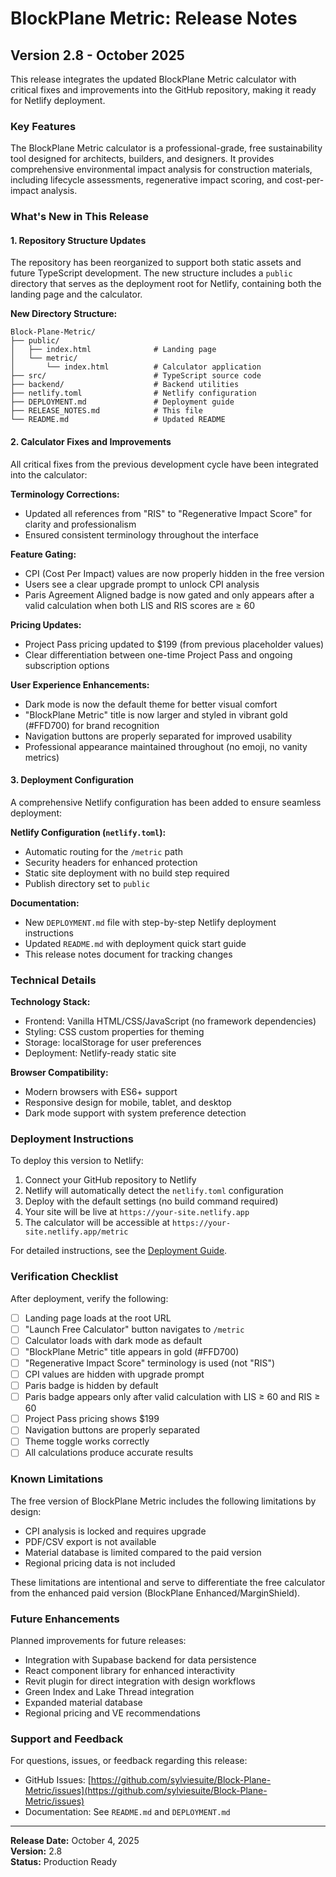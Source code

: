# BlockPlane Metric: Release Notes

## Version 2.8 - October 2025

This release integrates the updated BlockPlane Metric calculator with critical fixes and improvements into the GitHub repository, making it ready for Netlify deployment.

### Key Features

The BlockPlane Metric calculator is a professional-grade, free sustainability tool designed for architects, builders, and designers. It provides comprehensive environmental impact analysis for construction materials, including lifecycle assessments, regenerative impact scoring, and cost-per-impact analysis.

### What's New in This Release

#### 1. Repository Structure Updates

The repository has been reorganized to support both static assets and future TypeScript development. The new structure includes a `public` directory that serves as the deployment root for Netlify, containing both the landing page and the calculator.

**New Directory Structure:**

```
Block-Plane-Metric/
├── public/
│   ├── index.html              # Landing page
│   └── metric/
│       └── index.html          # Calculator application
├── src/                        # TypeScript source code
├── backend/                    # Backend utilities
├── netlify.toml                # Netlify configuration
├── DEPLOYMENT.md               # Deployment guide
├── RELEASE_NOTES.md            # This file
└── README.md                   # Updated README
```

#### 2. Calculator Fixes and Improvements

All critical fixes from the previous development cycle have been integrated into the calculator:

**Terminology Corrections:**
- Updated all references from "RIS" to "Regenerative Impact Score" for clarity and professionalism
- Ensured consistent terminology throughout the interface

**Feature Gating:**
- CPI (Cost Per Impact) values are now properly hidden in the free version
- Users see a clear upgrade prompt to unlock CPI analysis
- Paris Agreement Aligned badge is now gated and only appears after a valid calculation when both LIS and RIS scores are ≥ 60

**Pricing Updates:**
- Project Pass pricing updated to $199 (from previous placeholder values)
- Clear differentiation between one-time Project Pass and ongoing subscription options

**User Experience Enhancements:**
- Dark mode is now the default theme for better visual comfort
- "BlockPlane Metric" title is now larger and styled in vibrant gold (#FFD700) for brand recognition
- Navigation buttons are properly separated for improved usability
- Professional appearance maintained throughout (no emoji, no vanity metrics)

#### 3. Deployment Configuration

A comprehensive Netlify configuration has been added to ensure seamless deployment:

**Netlify Configuration (`netlify.toml`):**
- Automatic routing for the `/metric` path
- Security headers for enhanced protection
- Static site deployment with no build step required
- Publish directory set to `public`

**Documentation:**
- New `DEPLOYMENT.md` file with step-by-step Netlify deployment instructions
- Updated `README.md` with deployment quick start guide
- This release notes document for tracking changes

### Technical Details

**Technology Stack:**
- Frontend: Vanilla HTML/CSS/JavaScript (no framework dependencies)
- Styling: CSS custom properties for theming
- Storage: localStorage for user preferences
- Deployment: Netlify-ready static site

**Browser Compatibility:**
- Modern browsers with ES6+ support
- Responsive design for mobile, tablet, and desktop
- Dark mode support with system preference detection

### Deployment Instructions

To deploy this version to Netlify:

1. Connect your GitHub repository to Netlify
2. Netlify will automatically detect the `netlify.toml` configuration
3. Deploy with the default settings (no build command required)
4. Your site will be live at `https://your-site.netlify.app`
5. The calculator will be accessible at `https://your-site.netlify.app/metric`

For detailed instructions, see the [Deployment Guide](DEPLOYMENT.md).

### Verification Checklist

After deployment, verify the following:

- [ ] Landing page loads at the root URL
- [ ] "Launch Free Calculator" button navigates to `/metric`
- [ ] Calculator loads with dark mode as default
- [ ] "BlockPlane Metric" title appears in gold (#FFD700)
- [ ] "Regenerative Impact Score" terminology is used (not "RIS")
- [ ] CPI values are hidden with upgrade prompt
- [ ] Paris badge is hidden by default
- [ ] Paris badge appears only after valid calculation with LIS ≥ 60 and RIS ≥ 60
- [ ] Project Pass pricing shows $199
- [ ] Navigation buttons are properly separated
- [ ] Theme toggle works correctly
- [ ] All calculations produce accurate results

### Known Limitations

The free version of BlockPlane Metric includes the following limitations by design:

- CPI analysis is locked and requires upgrade
- PDF/CSV export is not available
- Material database is limited compared to the paid version
- Regional pricing data is not included

These limitations are intentional and serve to differentiate the free calculator from the enhanced paid version (BlockPlane Enhanced/MarginShield).

### Future Enhancements

Planned improvements for future releases:

- Integration with Supabase backend for data persistence
- React component library for enhanced interactivity
- Revit plugin for direct integration with design workflows
- Green Index and Lake Thread integration
- Expanded material database
- Regional pricing and VE recommendations

### Support and Feedback

For questions, issues, or feedback regarding this release:

- GitHub Issues: [https://github.com/sylviesuite/Block-Plane-Metric/issues](https://github.com/sylviesuite/Block-Plane-Metric/issues)
- Documentation: See `README.md` and `DEPLOYMENT.md`

---

**Release Date:** October 4, 2025  
**Version:** 2.8  
**Status:** Production Ready
